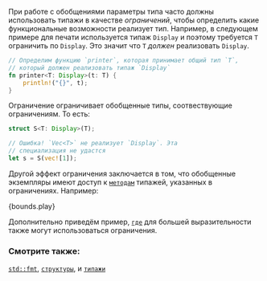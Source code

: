 При работе с обобщениями параметры типа часто должны использовать типажи 
в качестве *ограничений*, чтобы определить какие функциональные возможности
реализует тип. Например, в следующем примере для печати используется 
типаж `Display` и поэтому требуется `T` ограничить по `Display`.
Это значит что `T` *должен* реализовать `Display`.

```rust
// Определим функцию `printer`, которая принимает общий тип `T`,
// который должен реализовать типаж `Display`
fn printer<T: Display>(t: T) {
    println!("{}", t);
}
```

Ограничение ограничивает обобщенные типы, соотвествующие ограничениям. То есть:

```rust
struct S<T: Display>(T);

// Ошибка! `Vec<T>` не реализует `Display`. Эта
// специализация не удастся
let s = S(vec![1]);
```

Другой эффект ограничения заключается в том, что обобщенные экземпляры
имеют доступ к [`методам`][methods] типажей, указанных в ограничениях. Например:

{bounds.play}

Дополнительно приведём пример, [`где`][where] для большей выразительности 
также могут использоваться ограничения.

### Смотрите также:

[`std::fmt`][fmt], [`структуры`][structs], и [`типажи`][traits]

[fmt]: ../hello/print.html
[methods]: ../fn/methods.html
[structs]: ../custom_types/structs.html
[traits]: ../trait.html
[where]: ../generics/where.html

